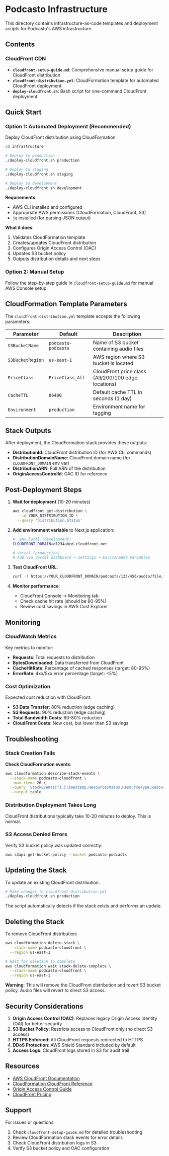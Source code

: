 # Podcasto Infrastructure

This directory contains infrastructure-as-code templates and deployment scripts for Podcasto's AWS infrastructure.

## Contents

### CloudFront CDN

- **`cloudfront-setup-guide.md`**: Comprehensive manual setup guide for CloudFront distribution
- **`cloudfront-distribution.yml`**: CloudFormation template for automated CloudFront deployment
- **`deploy-cloudfront.sh`**: Bash script for one-command CloudFront deployment

## Quick Start

### Option 1: Automated Deployment (Recommended)

Deploy CloudFront distribution using CloudFormation:

```bash
cd infrastructure

# Deploy to production
./deploy-cloudfront.sh production

# Deploy to staging
./deploy-cloudfront.sh staging

# Deploy to development
./deploy-cloudfront.sh development
```

**Requirements**:
- AWS CLI installed and configured
- Appropriate AWS permissions (CloudFormation, CloudFront, S3)
- `jq` installed (for parsing JSON output)

**What it does**:
1. Validates CloudFormation template
2. Creates/updates CloudFront distribution
3. Configures Origin Access Control (OAC)
4. Updates S3 bucket policy
5. Outputs distribution details and next steps

### Option 2: Manual Setup

Follow the step-by-step guide in `cloudfront-setup-guide.md` for manual AWS Console setup.

## CloudFormation Template Parameters

The `cloudfront-distribution.yml` template accepts the following parameters:

| Parameter | Default | Description |
|-----------|---------|-------------|
| `S3BucketName` | `podcasto-podcasts` | Name of S3 bucket containing audio files |
| `S3BucketRegion` | `us-east-1` | AWS region where S3 bucket is located |
| `PriceClass` | `PriceClass_All` | CloudFront price class (All/200/100 edge locations) |
| `CacheTTL` | `86400` | Default cache TTL in seconds (1 day) |
| `Environment` | `production` | Environment name for tagging |

## Stack Outputs

After deployment, the CloudFormation stack provides these outputs:

- **DistributionId**: CloudFront distribution ID (for AWS CLI commands)
- **DistributionDomainName**: CloudFront domain name (for `CLOUDFRONT_DOMAIN` env var)
- **DistributionARN**: Full ARN of the distribution
- **OriginAccessControlId**: OAC ID for reference

## Post-Deployment Steps

1. **Wait for deployment** (10-20 minutes)
   ```bash
   aws cloudfront get-distribution \
     --id YOUR_DISTRIBUTION_ID \
     --query 'Distribution.Status'
   ```

2. **Add environment variable** to Next.js application:
   ```bash
   # .env.local (development)
   CLOUDFRONT_DOMAIN=d1234abcd.cloudfront.net

   # Vercel (production)
   # Add via Vercel dashboard → Settings → Environment Variables
   ```

3. **Test CloudFront URL**:
   ```bash
   curl -I https://YOUR_CLOUDFRONT_DOMAIN/podcasts/123/456/audio/file.wav
   ```

4. **Monitor performance**:
   - CloudFront Console → Monitoring tab
   - Check cache hit rate (should be 80-95%)
   - Review cost savings in AWS Cost Explorer

## Monitoring

### CloudWatch Metrics

Key metrics to monitor:

- **Requests**: Total requests to distribution
- **BytesDownloaded**: Data transferred from CloudFront
- **CacheHitRate**: Percentage of cached responses (target: 80-95%)
- **ErrorRate**: 4xx/5xx error percentage (target: <5%)

### Cost Optimization

Expected cost reduction with CloudFront:

- **S3 Data Transfer**: 80% reduction (edge caching)
- **S3 Requests**: 90% reduction (edge caching)
- **Total Bandwidth Costs**: 60-80% reduction
- **CloudFront Costs**: New cost, but lower than S3 savings

## Troubleshooting

### Stack Creation Fails

**Check CloudFormation events**:
```bash
aws cloudformation describe-stack-events \
  --stack-name podcasto-cloudfront \
  --max-items 20 \
  --query 'StackEvents[*].[Timestamp,ResourceStatus,ResourceType,ResourceStatusReason]' \
  --output table
```

### Distribution Deployment Takes Long

CloudFront distributions typically take 10-20 minutes to deploy. This is normal.

### S3 Access Denied Errors

Verify S3 bucket policy was updated correctly:
```bash
aws s3api get-bucket-policy --bucket podcasto-podcasts
```

## Updating the Stack

To update an existing CloudFront distribution:

```bash
# Make changes to cloudfront-distribution.yml
./deploy-cloudfront.sh production
```

The script automatically detects if the stack exists and performs an update.

## Deleting the Stack

To remove CloudFront distribution:

```bash
aws cloudformation delete-stack \
  --stack-name podcasto-cloudfront \
  --region us-east-1

# Wait for deletion to complete
aws cloudformation wait stack-delete-complete \
  --stack-name podcasto-cloudfront \
  --region us-east-1
```

**Warning**: This will remove the CloudFront distribution and revert S3 bucket policy. Audio files will revert to direct S3 access.

## Security Considerations

1. **Origin Access Control (OAC)**: Replaces legacy Origin Access Identity (OAI) for better security
2. **S3 Bucket Policy**: Restricts access to CloudFront only (no direct S3 access)
3. **HTTPS Enforced**: All CloudFront requests redirected to HTTPS
4. **DDoS Protection**: AWS Shield Standard included by default
5. **Access Logs**: CloudFront logs stored in S3 for audit trail

## Resources

- [AWS CloudFront Documentation](https://docs.aws.amazon.com/cloudfront/)
- [CloudFormation CloudFront Reference](https://docs.aws.amazon.com/AWSCloudFormation/latest/UserGuide/aws-resource-cloudfront-distribution.html)
- [Origin Access Control Guide](https://docs.aws.amazon.com/AmazonCloudFront/latest/DeveloperGuide/private-content-restricting-access-to-s3.html)
- [CloudFront Pricing](https://aws.amazon.com/cloudfront/pricing/)

## Support

For issues or questions:

1. Check `cloudfront-setup-guide.md` for detailed troubleshooting
2. Review CloudFormation stack events for error details
3. Check CloudFront distribution logs in S3
4. Verify S3 bucket policy and OAC configuration
